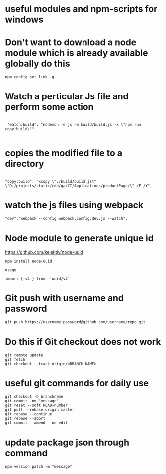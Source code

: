 # useful modules and npm-scripts for windows

# Don't want to download a node module which is already available globally do this

```
npm config set link -g

```

# Watch a perticular Js file and perform some action 

```

 "watch:build": "nodemon -e js -w build/build.js -x \"npm run copy:build\""
 
 ```
 
 # copies the modified file to a directory
 
 ```
 
 "copy:build": "xcopy \"./build/build.js\" \"D:/projects/static/cdn/qa/CI/Applications/productPage/\" /F /Y",
 
 ```
 
 # watch the js files using webpack
 
 ```
 "dev":"webpack --config webpack.config.dev.js --watch",
 ```
 
 # Node module to generate unique id 

https://github.com/kelektiv/node-uuid

 ```
 npm install node-uuid
 
 usage
 
 import { v4 } from  'uuid/v4'
 
 ```
# Git push with username and password

```
git push https://username:password@github.com/username/repo.git
```

# Do this if Git checkout does not work

```
git remote update
git fetch 
git checkout --track origin/<BRANCH-NAME>

```

# useful git commands for daily use

```
git checkout -b branchname
git commit -nm "message"
git reset --soft HEAD~number
git pull --rebase origin master
git rebase --continue
git rebase --abort
git commit --amend --no-edit

```

# update package json through command

```
npm version patch -m "message"

```
